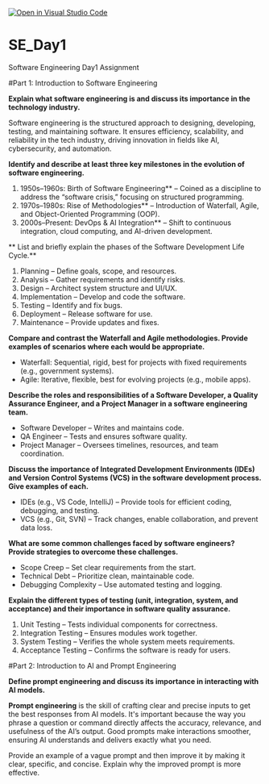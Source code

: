 [![Open in Visual Studio Code](https://classroom.github.com/assets/open-in-vscode-2e0aaae1b6195c2367325f4f02e2d04e9abb55f0b24a779b69b11b9e10269abc.svg)](https://classroom.github.com/online_ide?assignment_repo_id=18328771&assignment_repo_type=AssignmentRepo)
# SE_Day1
Software Engineering Day1 Assignment

#Part 1: Introduction to Software Engineering

**Explain what software engineering is and discuss its importance in the technology industry.**

Software engineering is the structured approach to designing, developing, testing, and maintaining software. It ensures efficiency, scalability, and reliability in the tech industry, driving innovation in fields like AI, cybersecurity, and automation.

**Identify and describe at least three key milestones in the evolution of software engineering.**
1. 1950s–1960s: Birth of Software Engineering** – Coined as a discipline to address the “software crisis,” focusing on structured programming.  
2. 1970s–1980s: Rise of Methodologies** – Introduction of Waterfall, Agile, and Object-Oriented Programming (OOP).  
3. 2000s–Present: DevOps & AI Integration** – Shift to continuous integration, cloud computing, and AI-driven development. 

**
List and briefly explain the phases of the Software Development Life Cycle.**

1. Planning – Define goals, scope, and resources.  
2. Analysis – Gather requirements and identify risks.  
3. Design – Architect system structure and UI/UX.  
4. Implementation – Develop and code the software.  
5. Testing – Identify and fix bugs.  
6. Deployment – Release software for use.  
7. Maintenance – Provide updates and fixes.  

**Compare and contrast the Waterfall and Agile methodologies. Provide examples of scenarios where each would be appropriate.**

- Waterfall: Sequential, rigid, best for projects with fixed requirements (e.g., government systems).  
- Agile: Iterative, flexible, best for evolving projects (e.g., mobile apps). 

**Describe the roles and responsibilities of a Software Developer, a Quality Assurance Engineer, and a Project Manager in a software engineering team.**

- Software Developer – Writes and maintains code.  
- QA Engineer – Tests and ensures software quality.  
- Project Manager – Oversees timelines, resources, and team coordination.

**Discuss the importance of Integrated Development Environments (IDEs) and Version Control Systems (VCS) in the software development process. Give examples of each.**

- IDEs (e.g., VS Code, IntelliJ) – Provide tools for efficient coding, debugging, and testing.  
- VCS (e.g., Git, SVN) – Track changes, enable collaboration, and prevent data loss.  

**What are some common challenges faced by software engineers? Provide strategies to overcome these challenges.**

- Scope Creep – Set clear requirements from the start.  
- Technical Debt – Prioritize clean, maintainable code.  
- Debugging Complexity – Use automated testing and logging. 

**Explain the different types of testing (unit, integration, system, and acceptance) and their importance in software quality assurance.**

1. Unit Testing – Tests individual components for correctness.  
2. Integration Testing – Ensures modules work together.  
3. System Testing – Verifies the whole system meets requirements.  
4. Acceptance Testing – Confirms the software is ready for users. 


#Part 2: Introduction to AI and Prompt Engineering


**Define prompt engineering and discuss its importance in interacting with AI models.**

**Prompt engineering** is the skill of crafting clear and precise inputs to get the best responses from AI models. It's important because the way you phrase a question or command directly affects the accuracy, relevance, and usefulness of the AI’s output. Good prompts make interactions smoother, ensuring AI understands and delivers exactly what you need.


Provide an example of a vague prompt and then improve it by making it clear, specific, and concise. Explain why the improved prompt is more effective.
